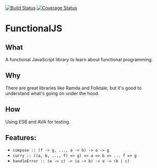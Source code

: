 [![Build Status](https://travis-ci.org/matthewglover/functionaljs.svg?branch=master)](https://travis-ci.org/matthewglover/functionaljs) [![Coverage Status](https://coveralls.io/repos/github/matthewglover/functionaljs/badge.svg?branch=compose)](https://coveralls.io/github/matthewglover/functionaljs?branch=compose)

# FunctionalJS


## What

A functional JavaScript library to learn about functional programming.

## Why

There are great libraries like Ramda and Folktale, but it's good to understand what's going on under the hood.

## How

Using ES6 and AVA for testing.

## Features:

- `compose :: (f -> g, ..., a -> b) -> a -> g`
- `curry :: ((a, b, ..., f) => g) => a => b => ... f => g`
- `handleError :: (e -> c) -> (a -> b) -> a -> (b | c)`
